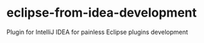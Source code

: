eclipse-from-idea-development
=============================

Plugin for IntelliJ IDEA for painless Eclipse plugins development
